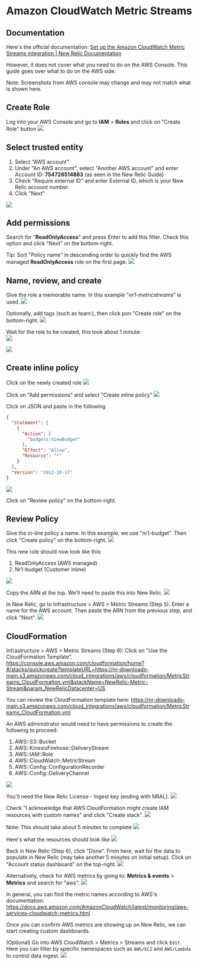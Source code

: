 # Amazon CloudWatch Metric Streams


## Documentation
Here's the official documentation: 
[Set up the Amazon CloudWatch Metric Streams integration | New Relic Documentation](https://docs.newrelic.com/docs/infrastructure/amazon-integrations/connect/aws-metric-stream-setup)

However, it does not cover what you need to do on the AWS Console.  This guide goes over what to do on the AWS side.  

Note: Screenshots from AWS console may change and may not match what is shown here.

## Create Role

Log into your AWS Console and go to **IAM** > **Roles** and click on "Create Role" button
![](metric-streams/metric-streams_01.png)


## Select trusted entity

1. Select "AWS account"
2. Under "An AWS account", select "Another AWS account" and enter Account ID: **754728514883** (as seen in the New Relic Guide)
3. Check "Require external ID" and enter External ID, which is your New Relic account number.
4. Click "Next"

![](metric-streams/metric-streams_02.png)

## Add permissions
Search for "**ReadOnlyAccess**" and press Enter to add this filter.  Check this option and click "Next" on the bottom-right.

Tip: Sort "Policy name" in descending order to quickly find the AWS managed **ReadOnlyAccess** role on the first page.
![](metric-streams/metric-streams_03.png)


## Name, review, and create
Give the role a memorable name.  In this example "*nr1-metricstreams*" is used.
![](metric-streams/metric-streams_04.png)

Optionally, add tags (such as team:<your-team>), then click pon "Create role" on the bottom-right.
![](metric-streams/metric-streams_05.png)

Wait for the role to be created, this took about 1 minute:  
![](metric-streams/metric-streams_06.png)  

![](metric-streams/metric-streams_07.png)


## Create inline policy

Click on the newly created role
![](metric-streams/metric-streams_08.png)

Click on "Add permissions" and select "Create inline policy"
![](metric-streams/metric-streams_09.png)

Click on JSON and paste in the following

```json
{
  "Statement": [
    {
      "Action": [
        "budgets:ViewBudget"
      ],
      "Effect": "Allow",
      "Resource": "*"
    }
  ],
  "Version": "2012-10-17"
}
```
![](metric-streams/metric-streams_10.png)

Click on "Review policy" on the bottom-right.


## Review Policy

Give the in-line policy a name.  In this example, we use "nr1-budget".  Then click "Create policy" on the bottom-right.
![](metric-streams/metric-streams_11.png)


This new role should now look like this:
1. ReadOnlyAccess (AWS managed)
2. Nr1-budget (Customer inline)

![](metric-streams/metric-streams_12.png)


Copy the ARN at the top.  We'll need to paste this into New Relic.
![](metric-streams/metric-streams_13.png)

In New Relic, go to Infrastructure > AWS > Metric Streams (Step 5).  Enter a name for the AWS account.  Then paste the ARN from the previous step, and click "Next".
![](metric-streams/metric-streams_14.png)


## CloudFormation

Infrastructure > AWS > Metric Streams (Step 6): Click on "Use the CloudFormation Template".
https://console.aws.amazon.com/cloudformation/home?#/stacks/quickcreate?templateURL=https://nr-downloads-main.s3.amazonaws.com/cloud_integrations/aws/cloudformation/MetricStreams_CloudFormation.yml&stackName=NewRelic-Metric-Stream&param_NewRelicDatacenter=US

You can review the CloudFormation template here:
https://nr-downloads-main.s3.amazonaws.com/cloud_integrations/aws/cloudformation/MetricStreams_CloudFormation.yml

An AWS administrator would need to have permissions to create the following to proceed:
1. AWS::S3::Bucket
2. AWS::KinesisFirehose::DeliveryStream
3. AWS::IAM::Role
4. AWS::CloudWatch::MetricStream
5. AWS::Config::ConfigurationRecorder
6. AWS::Config::DeliveryChannel

![](metric-streams/metric-streams_15.png)

You'll need the New Relic License - Ingest key (ending with NRAL).
![](metric-streams/metric-streams_16.png)

Check "I acknowledge that AWS CloudFormation might create IAM resources with custom names" and click "Create stack".
![](metric-streams/metric-streams_17.png)


Note: This should take about 5 minutes to complete
![](metric-streams/metric-streams_18.png)

Here's what the resources should look like
![](metric-streams/metric-streams_19.png)

Back in New Relic (Step 6), click "Done".  From here, wait for the data to populate in New Relic (may take another 5 minutes on initial setup).  Click on "Account status dashboard" on the top-right.
![](metric-streams/metric-streams_20.png)

Alternatively, check for AWS metrics by going to: 
**Metrics & events** > **Metrics** and search for "aws".
![](metric-streams/metric-streams_21.png)

In general, you can find the metric names according to AWS's documentation:
https://docs.aws.amazon.com/AmazonCloudWatch/latest/monitoring/aws-services-cloudwatch-metrics.html


Once you can confirm AWS metrics are showing up on New Relic, we can start creating custom dashboards.

(Optional) Go into AWS CloudWatch > Metrics > Streams and click `Edit`.  Here you can filter by specific namespaces such as `AWS/EC2` and `AWS/Lambda` to control data ingest.
![](metric-streams/metric-streams_22.png)